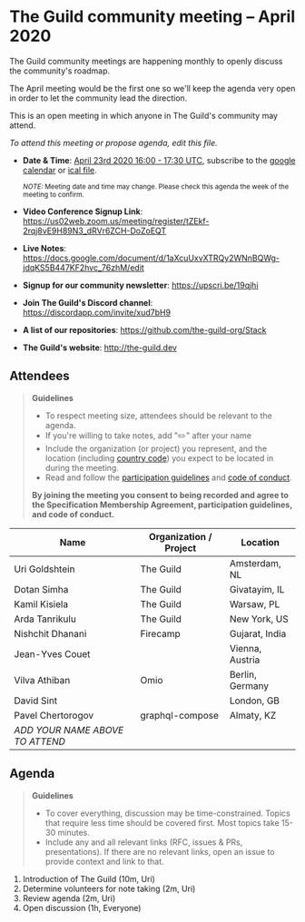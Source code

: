 # The Guild community meeting – April 2020

The Guild community meetings are happening monthly to openly discuss the community's roadmap.

The April meeting would be the first one so we'll keep the agenda very open in order to let the community lead the direction.

This is an open meeting in which anyone in The Guild's community may attend. 

*To attend this meeting or propose agenda, edit this file.*

- **Date & Time**: [April 23rd 2020 16:00 - 17:30 UTC](https://www.timeanddate.com/worldclock/meetingdetails.html?year=2020&month=4&day=23&hour=16&min=0&sec=0&p1=224&p2=179&p3=136&p4=37&p5=239&p6=101&p7=152), subscribe to the [google calendar](https://calendar.google.com/calendar?cid=NHQ4M21ra2hkYWQ4MG00ZTRkOTI4aDIyYzhAZ3JvdXAuY2FsZW5kYXIuZ29vZ2xlLmNvbQ) or [ical file](https://calendar.google.com/calendar/ical/4t83mkkhdad80m4e4d928h22c8%40group.calendar.google.com/public/basic.ics).

  <small>*NOTE:* Meeting date and time may change. Please check this agenda the week of the meeting to confirm.</small>
- **Video Conference Signup Link**: https://us02web.zoom.us/meeting/register/tZEkf-2rqj8vE9H89N3_dRVr6ZCH-DoZoEQT
- **Live Notes**: https://docs.google.com/document/d/1aXcuUxvXTRQy2WNnBQWg-jdqKS5B447KF2hvc_76zhM/edit
- **Signup for our community newsletter**: https://upscri.be/19qjhi
- **Join The Guild's Discord channel**: https://discordapp.com/invite/xud7bH9
- **A list of our repositories**: https://github.com/the-guild-org/Stack
- **The Guild's website**: http://the-guild.dev


## Attendees

> **Guidelines**
> - To respect meeting size, attendees should be relevant to the agenda.
> - If you're willing to take notes, add "✏️" after your name
> - Include the organization (or project) you represent, and the location (including [country code](https://en.wikipedia.org/wiki/List_of_ISO_3166_country_codes#Current_ISO_3166_country_codes)) you expect to be located in during the meeting.
> - Read and follow the [participation guidelines](https://github.com/graphql/graphql-wg#participation-guidelines) and [code of conduct](https://github.com/graphql/foundation/blob/master/CODE-OF-CONDUCT.md).
>
> **By joining the meeting you consent to being recorded and agree to the Specification Membership Agreement,
> participation guidelines, and code of conduct.**

| Name                     | Organization / Project   | Location
| ------------------------ | ------------------------ | ------------------------
| Uri Goldshtein           | The Guild                | Amsterdam, NL
| Dotan Simha              | The Guild                | Givatayim, IL
| Kamil Kisiela            | The Guild                | Warsaw, PL
| Arda Tanrikulu           | The Guild                | New York, US
| Nishchit Dhanani         | Firecamp                 | Gujarat, India
| Jean-Yves Couet          |                          | Vienna, Austria
| Vilva Athiban            | Omio                     | Berlin, Germany
| David Sint               |                          | London, GB
| Pavel Chertorogov        | graphql-compose          | Almaty, KZ
| *ADD YOUR NAME ABOVE TO ATTEND*


## Agenda

> **Guidelines**
> - To cover everything, discussion may be time-constrained. Topics that require less time should be covered first. Most topics take 15-30 minutes.
> - Include any and all relevant links (RFC, issues & PRs, presentations). If there are no relevant links, open an issue to provide context and link to that.

<!--

Example agenda item:

1. Discuss moving the subscriptions proposal to stage 2 (30m, Lee)
   - [Subscriptions RFC](link.to/the-relevant/pr-or-issue-or-doc)
   - [GraphQL.js PR](github.link/to/the/project/pr)
   - [Another Relevant Link](youre.getting/the-idea.now)

-->

1. Introduction of The Guild (10m, Uri)
1. Determine volunteers for note taking (2m, Uri)
1. Review agenda (2m, Uri)
1. Open discussion (1h, Everyone)
